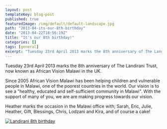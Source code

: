 ```yaml
---
layout: post
templateKey: blog-post
published: true
featuredImage: /img/default/default-landscape.jpg
path: "2013-04-its-our-8th-birthday"
date: "2013-04-22T18:56:19Z"
title: "It's our 8th birthday!"
categories: []
tags: [general]
excerpt: "Tuesday 23rd April 2013 marks the 8th anniversary of The Landirani Trust, now known as African Visi..."
---
```


Tuesday 23rd April 2013 marks the 8th anniversary of The Landirani Trust, now known as African Vision Malawi in the UK.

Since 2005 African Vision Malawi has been helping children and vulnerable people in Malawi, one of the poorest countries in the world. Our vision is to see a "healthy, educated and self-sufficient community in Malawi". With the support of many of you, we are are making progress towards our vision.

Heather marks the occasion in the Malawi office with; Sarah, Eric, Julie, Heather, Gift, Blessings, Chris, Lodzani and Kira, and of course a cake!

[![Landirani 8th birthday](https://f000.backblazeb2.com/file/avm-wp-uploads/2013/04/Landirani-8th-birthday-300x199.jpg)](https://f000.backblazeb2.com/file/avm-wp-uploads/2013/04/Landirani-8th-birthday.jpg)
